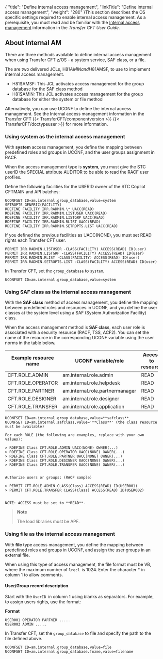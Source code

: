 {
    "title": "Define internal access management",
    "linkTitle": "Define internal access management",
    "weight": "280"
}This section describes the OS specific settings required to enable internal access management. As a prerequisite, you must read and be familiar with the [Internal access management](https://docs.axway.com/bundle/TransferCFT_38_UsersGuide_allOS_en_HTML5/page/Content/internal_access_mgt/internal_a_m_start_here.htm) information in the *Transfer CFT User Guide*.

## About internal AM

There are three methods available to define internal access management when using Transfer CFT z/OS - a system service, SAF class, or a file.

The are two delivered JCLs, H81$AMIN and H81$AMSF, to use to implement internal access management.

- H81$AMSF: This JCL activates access management for the group database for the SAF class method
- H81$AMIN: This JCL activates access management for the group database for either the system or file method

Alternatively, you can use UCONF to define the internal access management. See the Internal access management information in the Transfer CFT {{< TransferCFT/componentversion  >}} {{< TransferCFT/doctypeuser  >}} for more information.

### Using system as the internal access management

With **system** access management, you define the mapping between predefined roles and groups in UCONF, and the user groups assignment in RACF.

When the access management type is **system**, you must give the STC userID the SPECIAL attribute AUDITOR to be able to read the RACF user profiles.

Define the following facilities for the USERID owner of the STC Copilot CFTMAIN and API batches:

```
UCONFSET ID=am.internal.group_database,value=system
SETROPTS GENERIC(FACILITY)
RDEFINE FACILITY IRR.RADMIN.\* UACC(READ)
RDEFINE FACILITY IRR.RADMIN.LISTUSER UACC(READ)
RDEFINE FACILITY IRR.RADMIN.LISTGRP UACC(READ)
RDEFINE FACILITY IRR.RADMIN.RLIST UACC(READ)
RDEFINE FACILITY IRR.RADMIN.SETROPTS.LIST UACC(READ)
```

If you defined the previous facilities as UACC(NONE), you must set READ rights each Transfer CFT user.

```
PERMIT IRR.RADMIN.LISTUSER -CLASS(FACILITY) ACCESS(READ) ID(user)
PERMIT IRR.RADMIN.LISTGRP -CLASS(FACILITY) ACCESS(READ) ID(user)
PERMIT IRR.RADMIN.RLIST -CLASS(FACILITY) ACCESS(READ) ID(user)
PERMIT IRR.RADMIN.SETROPTS.LIST -CLASS(FACILITY) ACCESS(READ) ID(user)
```

In Transfer CFT, set the `group_database` to `system`.

```
UCONFSET ID=am.internal.group_database,value=system
```

### Using SAF class as the internal access management

With the **SAF class** method of access management, you define the mapping between predefined roles and resources in UCONF, and you define the user classes at the system level using a SAF (System Authorization Facility) class.

When the access management method is **SAF class**, each user role is associated with a security resource (RACF, TSS, ACF2). You can set the name of the resource in the corresponding UCONF variable using the user norms in the table below.


| Example resource name  | UCONF variable/role  | Access to resource  |
| --- | --- | --- |
| CFT.ROLE.ADMIN  | am.internal.role.admin  | READ  |
| CFT.ROLE.OPERATOR  | am.internal.role.helpdesk  | READ  |
| CFT.ROLE.PARTNER  | am.internal.role.partnermanager  | READ  |
| CFT.ROLE.DESIGNER  | am.internal.role.designer  | READ  |
| CFT.ROLE.TRANSFER  | am.internal.role.application  | READ  |


```
UCONFSET ID=am.internal.group_database,value=**safclass**
UCONFSET ID=am.internal.safclass,value='**Class**' (the class resource must be available)
 
For each ROLE (the following are examples, replace with your own values):

> RDEFINE Class CFT.ROLE.ADMIN UACC(NONE) OWNER(...)
> RDEFINE Class CFT.ROLE.OPERATOR UACC(NONE) OWNER(...)
> RDEFINE Class CFT.ROLE.PARTNER UACC(NONE) OWNER(...)
> RDEFINE Class CFT.ROLE.DESIGNER UACC(NONE) OWNER(...)
> RDEFINE Class CFT.ROLE.TRANSFER UACC(NONE) OWNER(...)

 
Authorize users or groups: (RACF sample)

> PERMIT CFT.ROLE.ADMIN CLASS(Class) ACCESS(READ) ID(USER001)
> PERMIT CFT.ROLE.TRANSFER CLASS(Class) ACCESS(READ) ID(USER002)

 
NOTE: ACCESS must be set to **READ**.
```

> **Note**
>
> The load libraries must be APF.

### Using file as the internal access management

With **file** type access management, you define the mapping between predefined roles and groups in UCONF, and assign the user groups in an external file.

When using this type of access management, the file format must be VB, where the maximum number of `lrecl `is 1024. Enter the character \* in column 1 to allow comments.

#### User/Group record description

Start with the `UserID `in column 1 using blanks as separators. For example, to assign users rights, use the format:

**Format**
```
USER001 OPERATOR PARTNER .....
USER002 ADMIN ..... 
```

In Transfer CFT, set the `group_database` to file and specify the path to the file defined above.

```
UCONFSET ID=am.internal.group_database,value=file
UCONFSET ID=am.internal.group_database.fname,value=filename
```
